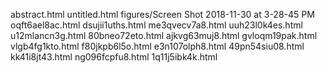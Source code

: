 abstract.html
untitled.html
figures/Screen Shot 2018-11-30 at 3-28-45 PM
oqft6ael8ac.html
dsujii1uths.html
me3qvecv7a8.html
uuh23l0k4es.html
u12mlancn3g.html
80bneo72eto.html
ajkvg63muj8.html
gvloqm19pak.html
vlgb4fg1kto.html
f80jkpb6l5o.html
e3n107olph8.html
49pn54siu08.html
kk41i8jt43.html
ng096fcpfu8.html
1q11j5ibk4k.html